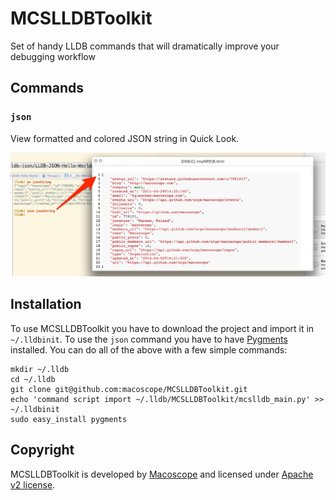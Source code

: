 MCSLLDBToolkit
==============

Set of handy LLDB commands that will dramatically improve your debugging workflow


Commands
--------

### `json`

View formatted and colored JSON string in Quick Look.

![](images/json.png)


Installation
------------

To use MCSLLDBToolkit you have to download the project and import it in
`~/.lldbinit`.  To use the `json` command you have to have [Pygments][]
installed.  You can do all of the above with a few simple commands:

    mkdir ~/.lldb
    cd ~/.lldb
    git clone git@github.com:macoscope/MCSLLDBToolkit.git
    echo 'command script import ~/.lldb/MCSLLDBToolkit/mcslldb_main.py' >> ~/.lldbinit
    sudo easy_install pygments

  [Pygments]: http://pygments.org/


Copyright
---------

MCSLLDBToolkit is developed by [Macoscope](http://macoscope.com/)
and licensed under [Apache v2 license](LICENSE).

